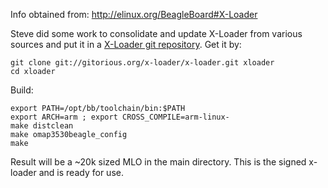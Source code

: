 Info obtained from: http://elinux.org/BeagleBoard#X-Loader

Steve did some work to consolidate and update X-Loader from various sources and put it in a [X-Loader git repository](http://gitorious.org/x-load-omap3). Get it by:
```
git clone git://gitorious.org/x-loader/x-loader.git xloader
cd xloader
```
Build:
```
export PATH=/opt/bb/toolchain/bin:$PATH
export ARCH=arm ; export CROSS_COMPILE=arm-linux-
make distclean
make omap3530beagle_config 
make
```
Result will be a ~20k sized MLO in the main directory. This is the signed x-loader and is ready for use.